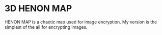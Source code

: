 # 3D HENON MAP

HENON MAP is a chaotic map used for image encryption.
My version is the simplest of the all for encrypting images.
